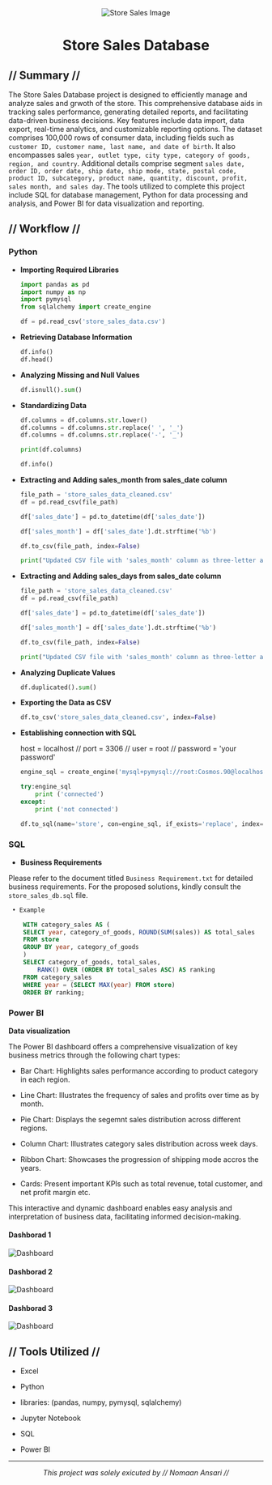 <div align="center">
<img src="images/banner.png" alt="Store Sales Image">
<h1> Store Sales Database </h1>
</div>

## // Summary //

The Store Sales Database project is designed to efficiently manage and analyze sales and grwoth of the store. This comprehensive database aids in tracking sales performance, generating detailed reports, and facilitating data-driven business decisions. Key features include data import, data export, real-time analytics, and customizable reporting options. The dataset comprises 100,000 rows of consumer data, including fields such as `customer ID, customer name, last name, and date of birth`. It also encompasses sales `year, outlet type, city type, category of goods, region, and country`. Additional details comprise segment `sales date, order ID, order date, ship date, ship mode, state, postal code, product ID, subcategory, product name, quantity, discount, profit, sales month, and sales day`. The tools utilized to complete this project include SQL for database management, Python for data processing and analysis, and Power BI for data visualization and reporting.

## // Workflow //

### Python

- **Importing Required Libraries**
    ```python
    import pandas as pd
    import numpy as np
    import pymysql
    from sqlalchemy import create_engine
    
    df = pd.read_csv('store_sales_data.csv')
    ```

- **Retrieving Database Information**
    ```python
    df.info()
    df.head()
    ```

- **Analyzing Missing and Null Values**
    ```python
    df.isnull().sum()
    ```

- **Standardizing Data**
    ```python
    df.columns = df.columns.str.lower()
    df.columns = df.columns.str.replace(' ', '_')
    df.columns = df.columns.str.replace('-', '_')     
    
    print(df.columns)
    
    df.info()
    ```
- **Extracting and Adding sales_month from sales_date column**
    ```python
    file_path = 'store_sales_data_cleaned.csv'
    df = pd.read_csv(file_path)

    df['sales_date'] = pd.to_datetime(df['sales_date'])

    df['sales_month'] = df['sales_date'].dt.strftime('%b')

    df.to_csv(file_path, index=False)

    print("Updated CSV file with 'sales_month' column as three-letter abbreviation.")
    ```

- **Extracting and Adding sales_days from sales_date column**
    ```python
    file_path = 'store_sales_data_cleaned.csv'
    df = pd.read_csv(file_path)

    df['sales_date'] = pd.to_datetime(df['sales_date'])

    df['sales_month'] = df['sales_date'].dt.strftime('%b')

    df.to_csv(file_path, index=False)

    print("Updated CSV file with 'sales_month' column as three-letter abbreviation.")
    ```

- **Analyzing Duplicate Values**
    ```python
    df.duplicated().sum()
    ```

- **Exporting the Data as CSV**
    ```python
    df.to_csv('store_sales_data_cleaned.csv', index=False)
    ```

- **Establishing connection with SQL**

    host = localhost // port = 3306 // user = root // password = 'your password'
    
    ```python
    engine_sql = create_engine('mysql+pymysql://root:Cosmos.90@localhost:3306/store_sales_db')

    try:engine_sql
        print ('connected')
    except:
        print ('not connected')
    ```

    ```python
    df.to_sql(name='store', con=engine_sql, if_exists='replace', index=False)
    ```

### SQL

- **Business Requirements**

Please refer to the document titled ``Business Requirement.txt`` for detailed business requirements. For the proposed solutions, kindly consult the ``store_sales_db.sql`` file.

```SQL
 • Example

    WITH category_sales AS (
    SELECT year, category_of_goods, ROUND(SUM(sales)) AS total_sales
    FROM store
    GROUP BY year, category_of_goods
    )
    SELECT category_of_goods, total_sales,
        RANK() OVER (ORDER BY total_sales ASC) AS ranking
    FROM category_sales
    WHERE year = (SELECT MAX(year) FROM store)
    ORDER BY ranking;
```
### Power BI

**Data visualization**

The Power BI dashboard offers a comprehensive visualization of key business metrics through the following chart types:

- Bar Chart: Highlights sales performance according to product category in each region.

- Line Chart: Illustrates the frequency of sales and profits over time as by month.

- Pie Chart: Displays the segemnt sales distribution across different regions.

- Column Chart: Illustrates category sales distribution across week days.

- Ribbon Chart: Showcases the progression of shipping mode accros the years.

- Cards: Present important KPIs such as total revenue, total customer, and net profit margin etc.

This interactive and dynamic dashboard enables easy analysis and interpretation of business data, facilitating informed decision-making.


#### Dashborad 1

<img src="images/store_sales_visualization-1.png" alt="Dashboard" align="center">
    
#### Dashborad 2

<img src="images/store_sales_visualization-2.png" alt="Dashboard" align="center">

#### Dashborad 3 

<img src="images/store_sales_visualization-3.png" alt="Dashboard" align="center">
   


## // Tools Utilized //

- Excel

- Python

- libraries: (pandas, numpy, pymysql, sqlalchemy)

- Jupyter Notebook

- SQL

- Power BI


---

<p align="center">
  <i>This project was solely exicuted by // Nomaan Ansari //</i>
</p>